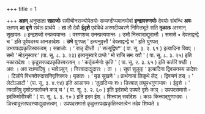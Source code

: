 +++
title = 1

+++
**अहम्** अनुष्ठाता **सम्राजोः** समीचीनराज्योपेतयोः सम्यग्दीप्यमानयोर्वा **इन्द्रावरुणयोः** देवयोः संबन्धि **अवः** रक्षणम् **आ** **वृणे** सर्वतः प्रार्थये । **ता** तौ देवौ **ईदृशे** एवंविधे अस्मदीयवरणे निमित्तभूते सति **मृळातः** अस्मान् सुखयतः ॥ इन्द्रशब्दो रन्प्रत्ययान्तः । वरुणशब्द उनन्प्रत्ययान्तः । उभौ नित्त्वादाद्युदात्तौ । समासे • देवताद्वन्द्वे च ' इति पूर्वपदस्य आनङादेशः । **उभे** युगपत् ' इत्यनुवृत्तौ  ‘ देवताद्वन्द्वे च ' इति युगपत् उभयपदप्रकृतिस्वरत्वम् । सम्राजोः ।  ‘ राजृ दीप्तौ ।' सत्सूद्विष°' ( पा. सू. ३. २. ६१ ) इत्यादिना क्विप् । समो ‘ मोऽनुस्वारः' (पा. सू. ८. ३. २३) इत्यनुस्वारे प्राप्ते  ‘ मो राजि समः क्वौ ' ( पा. सू. ८. ३. २५) इति मकारादेशः । कृदुत्तरपदप्रकृतिस्वरत्वम् ।  ‘ कर्तृकर्मणोः कृति ' ( पा. सू. २. ३. ६५ ) इति कर्तरि षष्ठी । अवः । अव रक्षणादिषु । भावेऽसुन् । नित्त्वादाद्युदात्तः । ता । । सुपां सुलुक् ' इत्यादिना द्विवचनस्य डादेशः । टिलोपे विभक्तेरुदात्तनिवृत्तिस्वरः। मृळातः ।  ‘ मृड सुखने '। प्रार्थनायां लिङ्र्थे लेट् । द्विवचनं तस् ।  ‘ लेटोऽडाटौ ' (पा. सू. ३. ४.९४) इति आडागमः। ‘तुदादिभ्यः शः। ङित्वात् लघूपधगुणाभावः । ईदृशे । ' त्यदादिषु दृशोऽनालोचने कञ् च ' ( पा. सू. ३. २. ६० ) इति इदंशब्दे उपपदे दृशेः कञ् । उपपदसमासे - इदंकिमोरीश्की ' ( पा. सू. ६. ३. ९० ) इति इदम ईश् । शित्त्वात् सर्वादेशः । कञः कित्त्वाद्गुणाभावः । ञित्त्वादुत्तरपदस्याद्युदात्तत्वम् । उपपदसमासे कृदुत्तरपदप्रकृतिस्वरत्वेन तदेव शिष्यते ॥